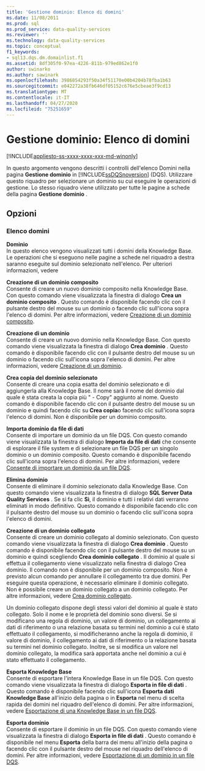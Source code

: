 ```yaml
---
title: 'Gestione dominio: Elenco di domini'
ms.date: 11/08/2011
ms.prod: sql
ms.prod_service: data-quality-services
ms.reviewer: ''
ms.technology: data-quality-services
ms.topic: conceptual
f1_keywords:
- sql13.dqs.dm.domainlist.f1
ms.assetid: 8df305f0-97ea-4226-811b-979ed862e1f0
author: swinarko
ms.author: sawinark
ms.openlocfilehash: 3986854293f50a34f51170e00b4204b78fba1b63
ms.sourcegitcommit: e042272a38fb646df05152c676e5cbeae3f9cd13
ms.translationtype: MT
ms.contentlocale: it-IT
ms.lasthandoff: 04/27/2020
ms.locfileid: "75251659"
---
```

# <a name="domain-management-domain-list"></a>Gestione dominio: Elenco di domini

[!INCLUDE[appliesto-ss-xxxx-xxxx-xxx-md-winonly](../includes/appliesto-ss-xxxx-xxxx-xxx-md-winonly.md)]

  In questo argomento vengono descritti i controlli dell'elenco Domini nella pagina **Gestione dominio** in [!INCLUDE[ssDQSnoversion](../includes/ssdqsnoversion-md.md)] (DQS). Utilizzare questo riquadro per selezionare un dominio su cui eseguire le operazioni di gestione. Lo stesso riquadro viene utilizzato per tutte le pagine a schede della pagina **Gestione dominio** .  
  
## <a name="options"></a>Opzioni  
  
### <a name="domains-list"></a>Elenco domini  
 **Dominio**  
 In questo elenco vengono visualizzati tutti i domini della Knowledge Base. Le operazioni che si eseguono nelle pagine a schede nel riquadro a destra saranno eseguite sul dominio selezionato nell'elenco. Per ulteriori informazioni, vedere  
  
 **Creazione di un dominio composito**  
 Consente di creare un nuovo dominio composito nella Knowledge Base. Con questo comando viene visualizzata la finestra di dialogo **Crea un dominio composito** . Questo comando è disponibile facendo clic con il pulsante destro del mouse su un dominio o facendo clic sull'icona sopra l'elenco di domini. Per altre informazioni, vedere [Creazione di un dominio composito](../data-quality-services/create-a-composite-domain.md).  
  
 **Creazione di un dominio**  
 Consente di creare un nuovo dominio nella Knowledge Base. Con questo comando viene visualizzata la finestra di dialogo **Crea dominio** . Questo comando è disponibile facendo clic con il pulsante destro del mouse su un dominio o facendo clic sull'icona sopra l'elenco di domini. Per altre informazioni, vedere [Creazione di un dominio](../data-quality-services/create-a-domain.md).  
  
 **Crea copia del dominio selezionato**  
 Consente di creare una copia esatta del dominio selezionato e di aggiungerla alla Knowledge Base. Il nome sarà il nome del dominio dal quale è stata creata la copia più " - Copy" aggiunto al nome. Questo comando è disponibile facendo clic con il pulsante destro del mouse su un dominio e quindi facendo clic su **Crea copia**o facendo clic sull'icona sopra l'elenco di domini. Non è disponibile per un dominio composito.  
  
 **Importa dominio da file di dati**  
 Consente di importare un dominio da un file DQS. Con questo comando viene visualizzata la finestra di dialogo **Importa da file di dati** che consente di esplorare il file system e di selezionare un file DQS per un singolo dominio o un dominio composito. Questo comando è disponibile facendo clic sull'icona sopra l'elenco di domini. Per altre informazioni, vedere [Consente di importare un dominio da un file DQS](../data-quality-services/import-a-domain-from-a-dqs-file.md).  
  
 **Elimina dominio**  
 Consente di eliminare il dominio selezionato dalla Knowledge Base. Con questo comando viene visualizzata la finestra di dialogo **SQL Server Data Quality Services** . Se si fa clic **Sì**, il dominio e tutti i relativi dati verranno eliminati in modo definitivo. Questo comando è disponibile facendo clic con il pulsante destro del mouse su un dominio o facendo clic sull'icona sopra l'elenco di domini.  
  
 **Creazione di un dominio collegato**  
 Consente di creare un dominio collegato al dominio selezionato. Con questo comando viene visualizzata la finestra di dialogo **Crea dominio** . Questo comando è disponibile facendo clic con il pulsante destro del mouse su un dominio e quindi scegliendo **Crea dominio collegato** . Il dominio al quale si effettua il collegamento viene visualizzato nella finestra di dialogo Crea dominio. Il comando non è disponibile per un dominio composito. Non è previsto alcun comando per annullare il collegamento tra due domini. Per eseguire questa operazione, è necessario eliminare il dominio collegato. Non è possibile creare un dominio collegato a un dominio collegato. Per altre informazioni, vedere [Crea dominio collegato](../data-quality-services/create-a-linked-domain.md).  
  
 Un dominio collegato dispone degli stessi valori del dominio al quale è stato collegato. Solo il nome e le proprietà del dominio sono diversi. Se si modificano una regola di dominio, un valore di dominio, un collegamento ai dati di riferimento o una relazione basata su termini nel dominio a cui è stato effettuato il collegamento, si modificheranno anche la regola di dominio, il valore di dominio, il collegamento ai dati di riferimento o la relazione basata su termini nel dominio collegato. Inoltre, se si modifica un valore nel dominio collegato, la modifica sarà apportata anche nel dominio a cui è stato effettuato il collegamento.  
  
 **Esporta Knowledge Base**  
 Consente di esportare l'intera Knowledge Base in un file DQS. Con questo comando viene visualizzata la finestra di dialogo **Esporta in file di dati** . Questo comando è disponibile facendo clic sull'icona **Esporta dati Knowledge Base** all'inizio della pagina o in **Esporta** nel menu di scelta rapida dei domini nel riquadro dell'elenco di domini. Per altre informazioni, vedere [Esportazione di una Knowledge Base in un file DQS](../data-quality-services/export-a-knowledge-base-to-a-dqs-file.md).  
  
 **Esporta dominio**  
 Consente di esportare il dominio in un file DQS. Con questo comando viene visualizzata la finestra di dialogo **Esporta in file di dati** . Questo comando è disponibile nel menu **Esporta** della barra dei menu all'inizio della pagina o facendo clic con il pulsante destro del mouse nel riquadro dell'elenco di domini. Per altre informazioni, vedere [Esportazione di un dominio in un file DQS](../data-quality-services/export-a-domain-to-a-dqs-file.md).  
  
  
